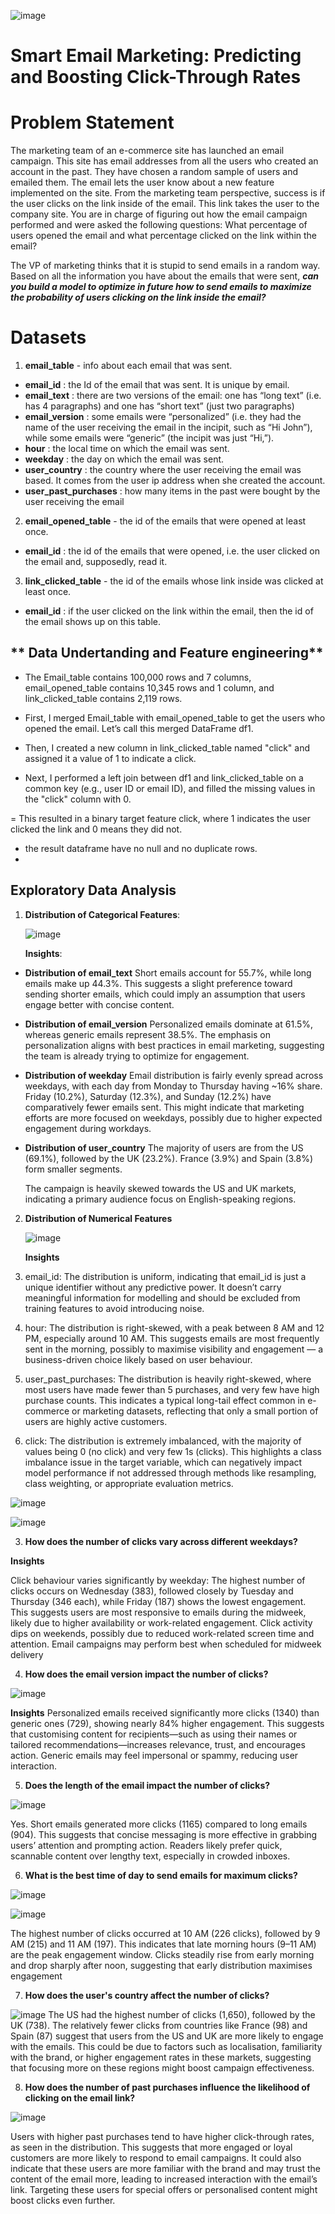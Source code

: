![image](https://github.com/user-attachments/assets/01660e33-262d-447b-9e4f-461cebfcc43f)

# **Smart Email Marketing: Predicting and Boosting Click-Through Rates**

# **Problem Statement**

The marketing team of an e-commerce site has launched an email campaign. This site has email addresses from all the users who created an account in the past.
They have chosen a random sample of users and emailed them. The email lets the user know about a new feature implemented on the site. From the marketing team perspective, success is if the user clicks on the link inside of the email. This link takes the user to the company site.
You are in charge of figuring out how the email campaign performed and were asked the following questions:
What percentage of users opened the email and what percentage clicked on the link within the email?

The VP of marketing thinks that it is stupid to send emails in a random way. Based on all the information you have about the emails that were sent, ***can you build a model to optimize in future how to send emails to maximize the probability of users clicking on the link inside the email?***

# **Datasets**

1. **email_table** - info about each email that was sent. 

- **email_id** : the Id of the email that was sent. It is unique by email.
- **email_text** : there are two versions of the email: one has “long text” (i.e. has 4 paragraphs) and one has “short text” (just two paragraphs)
- **email_version** : some emails were “personalized” (i.e. they had the name of the user receiving the email in the incipit, such as “Hi John”), while some emails were “generic” (the incipit was just “Hi,”).
- **hour** : the local time on which the email was sent.
- **weekday** : the day on which the email was sent.
- **user_country** : the country where the user receiving the email was based. It comes from the user ip address when she created the account.
- **user_past_purchases** : how many items in the past were bought by the user receiving the email

2. **email_opened_table** - the id of the emails that were opened at least once.

- **email_id** : the id of the emails that were opened, i.e. the user clicked on the email and, supposedly, read it.
  
3. **link_clicked_table** - the id of the emails whose link inside was clicked at least once.
- **email_id** : if the user clicked on the link within the email, then the id of the email shows up on this table.


## ** Data Undertanding and Feature engineering**

- The Email_table contains 100,000 rows and 7 columns, email_opened_table contains 10,345 rows and 1 column, and link_clicked_table contains 2,119 rows.

- First, I merged Email_table with email_opened_table to get the users who opened the email. Let’s call this merged DataFrame df1.

- Then, I created a new column in link_clicked_table named "click" and assigned it a value of 1 to indicate a click.

- Next, I performed a left join between df1 and link_clicked_table on a common key (e.g., user ID or email ID), and filled the missing values in the "click" column with 0.
  
= This resulted in a binary target feature click, where 1 indicates the user clicked the link and 0 means they did not.

- the result dataframe have no null and no duplicate rows.
- 



## **Exploratory Data Analysis**

1. **Distribution of Categorical Features**:

   ![image](https://github.com/user-attachments/assets/a53bc3e3-f8a9-4331-aea3-335b80bbb184)

   **Insights**:
   
- **Distribution of email_text**
  Short emails account for 55.7%, while long emails make up 44.3%.
  This suggests a slight preference toward sending shorter emails, which could imply an assumption that users engage better with concise content.

- **Distribution of email_version**
  Personalized emails dominate at 61.5%, whereas generic emails represent 38.5%.
  The emphasis on personalization aligns with best practices in email marketing, suggesting the team is already trying to optimize for engagement.

- **Distribution of weekday**
  Email distribution is fairly evenly spread across weekdays, with each day from Monday to Thursday having ~16% share.
  Friday (10.2%), Saturday (12.3%), and Sunday (12.2%) have comparatively fewer emails sent.
  This might indicate that marketing efforts are more focused on weekdays, possibly due to higher expected engagement during workdays.

- **Distribution of user_country**
  The majority of users are from the US (69.1%), followed by the UK (23.2%). France (3.9%) and Spain (3.8%) form smaller segments.

  The campaign is heavily skewed towards the US and UK markets, indicating a primary audience focus on English-speaking regions.

2. **Distribution of Numerical Features**

   ![image](https://github.com/user-attachments/assets/f05949cd-3ac7-4e70-bbb2-8d64ed2b65d3)

   **Insights**
   
  1. email_id:
  The distribution is uniform, indicating that email_id is just a unique identifier without any predictive power. It doesn’t carry meaningful information for modelling and should be excluded from training features to avoid introducing noise.
  
  2. hour:
  The distribution is right-skewed, with a peak between 8 AM and 12 PM, especially around 10 AM. This suggests emails are most frequently sent in the morning, possibly to maximise visibility and engagement — a business-driven choice likely based on user behaviour.
  
  3. user_past_purchases:
  The distribution is heavily right-skewed, where most users have made fewer than 5 purchases, and very few have high purchase counts. This indicates a typical long-tail effect common in e-commerce or marketing datasets, reflecting that only a small portion of users are highly active customers.
  
  4. click:
  The distribution is extremely imbalanced, with the majority of values being 0 (no click) and very few 1s (clicks). This highlights a class imbalance issue in the target variable, which can negatively impact model performance if not addressed through methods like resampling, class weighting, or appropriate evaluation metrics.


![image](https://github.com/user-attachments/assets/deff161c-b63c-4f20-85f2-dab83b8320b3)

![image](https://github.com/user-attachments/assets/f8281709-8b68-45f3-91ee-a5a104f0d9ea)



3. **How does the number of clicks vary across different weekdays?**

  **Insights**
  
  Click behaviour varies significantly by weekday:
  The highest number of clicks occurs on Wednesday (383), followed closely by Tuesday and Thursday (346 each), while Friday (187) shows the lowest engagement. This suggests users are most responsive to emails during the midweek, likely due to higher availability or work-related engagement. Click activity dips on weekends, possibly due to reduced work-related screen time and attention. Email campaigns may perform best when scheduled for midweek delivery

4. **How does the email version impact the number of clicks?**

  ![image](https://github.com/user-attachments/assets/4e37bc64-1908-4f49-b43c-f40828d57c22)

  **Insights**
  Personalized emails received significantly more clicks (1340) than generic ones (729), showing nearly 84% higher engagement. This suggests that customising content for recipients—such as using their names or tailored recommendations—increases relevance, trust, and encourages action. Generic emails may feel impersonal or spammy, reducing user interaction.


5. **Does the length of the email impact the number of clicks?**

![image](https://github.com/user-attachments/assets/7901526a-1d0f-47b8-a29e-44b58b1d9d71)

Yes. Short emails generated more clicks (1165) compared to long emails (904). This suggests that concise messaging is more effective in grabbing users’ attention and prompting action. Readers likely prefer quick, scannable content over lengthy text, especially in crowded inboxes.


6. **What is the best time of day to send emails for maximum clicks?**

![image](https://github.com/user-attachments/assets/7523e8d8-5617-4e48-8a9e-cfe19ef71267)

![image](https://github.com/user-attachments/assets/bf75eee8-fb42-4ceb-bcea-61d0cd96802b)


The highest number of clicks occurred at 10 AM (226 clicks), followed by 9 AM (215) and 11 AM (197). This indicates that late morning hours (9–11 AM) are the peak engagement window.
Clicks steadily rise from early morning and drop sharply after noon, suggesting that early distribution maximises engagement


7. **How does the user's country affect the number of clicks?**

![image](https://github.com/user-attachments/assets/e0687df8-e31b-4efb-946a-486508e1a2c3)
The US had the highest number of clicks (1,650), followed by the UK (738). The relatively fewer clicks from countries like France (98) and Spain (87) suggest that users from the US and UK are more likely to engage with the emails.
This could be due to factors such as localisation, familiarity with the brand, or higher engagement rates in these markets, suggesting that focusing more on these regions might boost campaign effectiveness.

8. **How does the number of past purchases influence the likelihood of clicking on the email link?**

![image](https://github.com/user-attachments/assets/8be90412-062a-4104-b69f-f27007de1f4e)

Users with higher past purchases tend to have higher click-through rates, as seen in the distribution. This suggests that more engaged or loyal customers are more likely to respond to email campaigns.
It could also indicate that these users are more familiar with the brand and may trust the content of the email more, leading to increased interaction with the email’s link. Targeting these users for special offers or personalised content might boost clicks even further.








